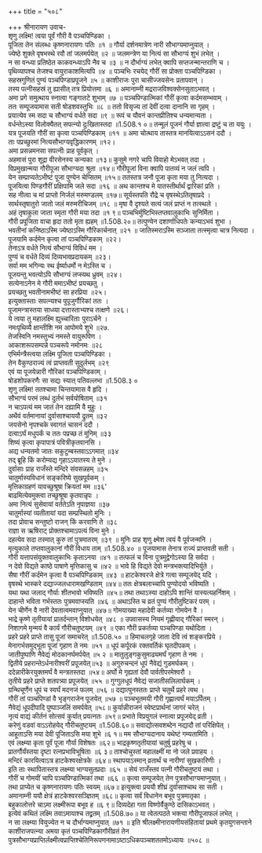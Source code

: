 +++
title = "५०८"

+++
श्रीनारायण उवाच-  
शृणु लक्ष्मि! त्वया पूर्वं गौरी वै पञ्चपिण्डिका ।  
पूजिता तेन संलब्धः कृष्णनारायणः पतिः ॥१ ॥
गौर्या दर्शनमात्रेण नारी सौभाग्यमाप्नुयात् ।  
ज्येष्ठे शुक्ले वृषभस्थे रवौ तां जलमर्पयेत् ॥२ ॥
जलमन्त्रेण या नित्यं सा सौभाग्यं शुभं लभेत् ।  
न सा वन्ध्या प्रतिष्ठेत काकवन्ध्याऽपि नैव च ॥३ ॥
न दौर्भाग्यं लभेत् क्वापि सप्तजन्मान्तराणि च ।  
पृथिव्यापश्च तेजश्च वायुराकाशमित्यपि ॥४ ॥
पञ्चभिः रचयेद् गौरीं सा प्रोक्ता पञ्चपिण्डिका ।  
सहस्रगुणितं पुण्यं पञ्चपिण्डाप्रपूजने ॥५ ॥
काशीराजः पुरा चासीज्जयसेनः प्रतापवान् ।  
तस्य पत्नीसहस्रं तु ह्यासीत् तत्र प्रियोत्तमा ॥६ ॥
अमानाम्नी मद्रराजविश्वक्सेनसुताऽभवत् ।  
अमा प्रगे समुत्थाय स्नात्वा गङ्गातटे शुभाम् ॥७ ॥
पञ्चपिण्डात्मिकां गौरीं कृत्वा कर्दमसम्भवाम् ।  
ततः सम्पूजयामास सती षोडशवस्तुभिः ॥८ ॥
ततो विसृज्य तां देवीं दत्वा दानानि सा गृहम् ।  
प्रयात्येव स्म सदा च सौभाग्यं वर्धते सदा ॥९ ॥
रूपं च यौवनं कान्तप्रीतिश्च धन्यमान्यता ।  
वर्धन्तेऽस्या विलोक्यैतत् सपत्न्यो दुःखितास्तदा ॥1.508.१ ०॥
तन्मूलं पूजनं गौर्या ज्ञात्वा द्रष्टुं च ता ययुः ।  
यत्र पूजयति गौरीं सा कृत्वा पञ्चपिण्डिकाम् ॥११ ॥
अमा चोत्थाय तास्तत्र मानयित्वाऽऽसनं ददौ ।  
ताः पप्रच्छुरमां नित्यसौभाग्यवृद्धिकारणम् ॥१२।  
अमा प्रसन्नमनसा सपत्नीः प्राह पूर्वकृत् ।  
अहमासं पुरा शूद्रा वीरसेनस्य कन्यका ॥१३॥
कुसुमे नगरे चापि विवाहो मेऽभवत् तदा ।  
विप्रमुखान्मया गौरीपूजा सौभाग्यदा श्रुता ॥१४॥
गौरीपूजां विना क्वापि पातव्यं न जलं त्वपि ।  
येन सम्प्राप्यतेऽभीष्टं पूजा पुण्येन चेप्सितम् ॥१५॥
ततस्तत्र जनौ पूजा कृता मया तु नित्यदा ।  
पूजयित्वा पिण्डगौरीं प्रक्षिपामि जले सदा ॥१६ ॥
अथ कान्तश्च मे यातस्तीर्थार्थं द्वारिकां प्रति ।  
सह नीत्वा च मां प्राप्तो निर्जलं मरुमण्डलम् ॥१७॥
सूर्यस्तपति रौद्रे च वृषस्थेऽतितृषाप्रदे ।  
सार्थस्तृषातुरो जातो जलं मरुमरीचिजम् ॥१८ ॥
मृषा वै दृश्यते सत्यं जलं प्राप्तं न तत्स्थले ।  
अहं तृषाकुला जाता स्मृता गौरी मया तदा ॥१ ९॥
पञ्चभिर्मुष्टिभिस्तप्तवालुकाभिः सुनिर्मिता ।  
गौरी प्रपूजिता वाचा हृदा ततो मृता ह्यहम् ॥1.508.२०॥
तत्पुण्येन दशार्णाधिपतेः कन्याऽभवं शुभा ।  
भवतीनां कनिष्ठाऽस्मि ज्येष्ठाऽस्मि गौरिकार्चनात् ॥२१ ॥
जातिस्मराऽस्मि सञ्जाता तत्स्मृत्वा चात्र नित्यदा ।  
पूजयामि कर्दमेन कृत्वा तां पञ्चपिण्डिकाम् ॥२२।  
तेनाऽत्र वर्धते नित्यं सौभाग्यं विविधं मम ।  
पुण्यं च वर्धते दिव्यं दिव्यभावप्रदायकम् ॥२३।  
सर्वा मम भगिन्यः स्थ ईर्ष्याधर्मो न मेऽस्ति च ।  
पूजयन्तु भवत्योऽपि सौभाग्यं लप्स्यथ ध्रुवम् ॥२४।  
सत्येनाऽनेन मे गौरी ममाऽभीष्टं प्रयच्छतु ।  
प्रयच्छतु भवतीनामभीष्टं सा हरप्रिया ॥२५।  
इत्युक्तास्ताः सपत्न्यश्च पुपूजुर्गौरिकां ततः ।  
पूजामन्त्रास्तया साध्व्या दत्तास्ताभ्यश्च तत्क्षणे ॥२६।  
ये त्वया तु महालक्ष्मि ह्युच्चारिताः पुराऽर्चने ।  
नमःपृथिव्यै क्षान्तीशि नम आपोमये शुभे ॥२७.  
तेजस्विनि नमस्तुभ्यं नमस्ते वायुरूपिण ।  
आकाशरूपसम्पन्ने पञ्चरूपे नमोनमः ॥२८  
एभिर्मन्त्रैस्त्वया लक्ष्मि पूजिता पञ्चपिण्डिका ।  
तेन वैकुण्ठराज्यं त्वं प्राप्तवती सुदुर्लभम् ॥२९  
एवं या पूजयेन्नारी गौरिकां पञ्चपिण्डिकाम् ।  
षोडशोपकरणैः सा सद्यः स्यात् पतिवल्लभा ॥1.508.३ ०  
शृणु लक्ष्मि! ततश्चामा चिन्तयामास वै हृदि ।  
सौभाग्यं परमं लब्धं दुर्लभं सर्वयोषिताम् ॥३१  
न चाऽपत्यं मम जातं तेन दह्यामि वै मुहुः ।  
अथैवं वर्तमानायां दुर्वासाश्चाययौ द्रुतम् ॥३२  
जयसेनो नृपश्चके स्वागतं चासनं ददौ ।  
दत्वाऽर्घं मधुपर्कं च ततः पप्रच्छ तं मुनिम् ॥३३  
शिष्यं कृत्वा कृपापात्रं पवित्रीकृतवानसि ।  
अद्य धन्यतमो जातः सकुटुम्बस्तवाऽऽगमात् ॥३४  
तद् ब्रूहि किं करोम्यद्य गृहाऽऽयातस्य ते मुने ।  
दुर्वासाः प्राह राजँस्ते मन्दिरे संवसन्नहम् ॥३५  
चातुर्मास्यविधानं सङ्करिष्ये सुखपूर्वकम् ।  
मृत्तिकाग्रहणं यावच्छुश्रूषा क्रियतां मम ॥३६'  
बाढमित्येवमुक्त्वा तच्छुश्रूषा कृतवान्नृपः ।  
अमा नित्यं सुसेवायां वर्ततेऽति नृपाज्ञया ॥३७  
चातुर्मास्यां व्यतीतायां यदा सम्प्रस्थितो मुनिः ।  
तदा प्रोवाच सन्तुष्टो राजन् किं करवाणि ते ॥३८  
राज्ञा स ऋषिराट् प्रोक्तश्चामाऽपत्यं विना मुने ।  
दहत्येव सदा तस्मात् कुरु तां पुत्रमातरम् ॥३९ ॥
मुनिः प्राह शृणु क्ष्मेश त्वयं वै पूर्वजन्मनि ।  
मृत्युकाले तप्तवालुकानां गौरीं विधाय ताम् ॥1.508.४० ॥
पूजयामास तेनात्र राज्यं प्राप्तवती सती ।  
गौरी यत्तापसंयुक्तवालुकाभिः कृताऽनया ॥४१ ॥
तत्फलं च विना पुत्रमुद्वेगोऽस्या हि सर्वदा ।  
न देवो विद्यते काष्ठे पाषाणे मृत्तिकासु च ॥४२ ॥
भावे हि विद्यते देवो मन्त्रभक्त्यादिभिर्युते ।  
सैषा गौरीं कर्दमेन कृत्वा वै पञ्चपिण्डिकाम् ॥४३ ॥
हाटकेश्वरजे क्षेत्रे गत्वा सम्पूजयेद् यदि ।  
वृषस्थे भास्करे दद्याज्जलधारामखण्डिताम् ॥४४॥
ततः क्षेत्रबलाच्चापि पुण्योदयो भविष्यति ।  
यथा यथा जलाद् गौर्याः शीतभावो भविष्यति ॥४५॥
तथा तथाऽस्या दाहोऽपि शान्तिं यास्यत्यहर्निशम् ।  
दाहान्ते भविता गर्भस्ततः पुत्रमवाप्स्यति ॥४६ ॥
अथाऽस्ति च व्रतं पुण्यं गौरीतुष्टिकरं परम् ।  
येन चीर्णेन वै नारी देवतात्वमवाप्नुयात् ॥४७॥
गोमयाख्या महादेवी कर्तव्या गोमयेन वै ।  
भाद्रे कृष्णे तृतीयायां प्रातर्दन्तान् विशोधयेत् ॥४८ ॥
उपवासस्य नियमं गृह्णीयाद् गौरिकां स्मरन् ।  
निशागमे मृन्मयं वै कार्यं गौरीचतुष्टयम् ॥४९ ॥
एका गौरी प्रकर्तव्या पञ्चपिण्डा यथोदिता ।  
प्रहरे प्रहरे प्राप्ते तासु पूजां समाचरेत् ॥1.508.५० ॥
हिमाचलगृहे जाता देवि त्वं शङ्करप्रिये ।  
मेनागर्भसमुद्भूता पूजां गृहाण ते नमः ॥५१ ॥
धूपं कर्पूरकं रक्तवर्तिकं घृतदीपकम् ।  
जातीपुष्पाणि नैवेद्यं मोदकानर्घमर्पयेत् ॥५ २ ॥
मातुलुङ्गकुसुमाढ्यमर्घं गृहाण ते नमः ।  
द्वितीये प्रहरान्तेऽर्धनारीश्वरीं प्रपूजयेत्॥५३ ॥
अगुरुचन्दनं धूपं नैवेद्यं गुडमर्घकम् ।  
ददेन्नारीकेरयुक्तमर्घं वै मन्त्रतस्तदा ॥५४॥
अर्घो मे गृह्यतां देवौ पार्वतीपरमेश्वरौ ।  
तृतीये प्रहरे प्राप्ते शतपत्र्या प्रपूजयेत् ॥५५ ॥
गुग्गुलधूपं नैवेद्यं सजातीसलिलार्घकम् ।  
ग्रन्थिचूर्णेन धूपं च स्वर्घं मदनजं फलम् ॥५६ ॥
दद्यात्पुनस्ततः प्राप्ते चतुर्थे प्रहरे त्वथ ।  
गौरीं तां पञ्चपिण्डां वै भृङ्गराजेन पूजयेत् ॥५७ ॥
पञ्चभूतमयी गौरी गृह्णात्वर्घं मयाऽर्पितम् ।  
नैवेद्यं धूपदीपादि पुष्पाञ्जलिं समर्पयेत् ॥५८॥
कुर्यान्नीराजनं स्वेष्टप्रार्थनां जागरं चरेत् ।  
नृत्यं वाद्यं कीर्तनं सोत्सवं कुर्यात् प्रयत्नतः ॥५९॥
प्रभाते विप्रयुगलं स्नात्वा प्रपूजयेद् व्रती ।  
करेणुं वडवां वाऽऽरोहयेद् गौरीचतुष्टयम् ॥1.508.६०॥
सवाद्योत्सवशब्देन नद्यादौ तां परिक्षिपेत् ।  
आहूताऽसि मया देवी पूजिताऽसि मया शुभे ॥६ १॥
मम सौभाग्यदानाय यथेष्टं गम्यतामिति ।  
एवं लक्ष्म्या कृता पूर्वं पूजा गौर्या विशेषतः ॥६२॥
भाद्रकृष्णतृतीयायां चतुर्षु प्रहरेषु च ।  
प्रातर्गौर्यंस्तया दृष्टा रत्नप्रभाविभूषिताः ॥६ ३॥
ताश्चोचुस्तां महालक्ष्मीं मा नो जले प्रवाहय ।  
मन्दिरं कारयित्वाऽत्र हाटकेश्वरक्षेत्रके ॥६४॥
स्थापयाऽस्मान् व्रतार्थं च नारीणां सुखकारिणीः ।  
इति ताः स्थापितास्तत्र लक्ष्म्या भाग्यसुतप्रदाः ॥६५ ॥
सेयं राजँस्तव पत्नी गौरीचतुष्टयं तथा ।  
गौरीं च गोमयीं चापि पञ्चपिण्डात्मिकां तथा ॥६६ ॥
कृत्वा सम्पूजयेत् तेन पुत्रसौभाग्यमाप्नुयात् ।  
तथा प्राप्येत च कृष्णनारायणः पतिः स्वयम् ॥६७॥
इत्युक्त्वा प्रययौ शीघ्रं दुर्वासाश्चाथ सा सती ।  
अमानाम्नी ययौ क्षेत्रं हाटकेश्वरसञ्ज्ञितम् ॥६८॥
कृत्वा सर्वं विधानेन बभूव पुत्रमातृका ।  
बहुकालोत्तरे चाऽमा लक्ष्मीरूपा बभूव ह ॥६ ९॥
दिव्यदेहा गता विष्णोर्वैकुण्ठे दासिकाऽभवत् ।  
इत्येवं कथितं लक्ष्मि तवाऽमायाश्च तद्व्रतम् ॥1.508.७०॥
या त्वेतत्पठते भक्त्या गौरीपूजाफलं लभेत् ।  
न सा लक्ष्म्या वियुज्येत न च दौर्भाग्यमाप्नुयात् ॥७१ ॥
इति श्रीलक्ष्मीनारायणीयसंहितायां प्रथमे कृतयुगसन्ताने काशीराजपत्न्या अमया कृतं पञ्चपिण्डिकागौरीव्रतं तेन पुत्रसौभाग्यप्राप्तिर्लक्ष्मीत्वप्राप्तिश्चेतिनिरूपणनामाऽष्टाऽधिकपञ्चशततमोऽध्यायः ॥५०८ ॥
    
